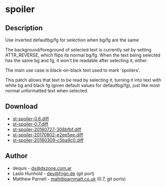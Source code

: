 spoiler
=======

Description
-----------
Use inverted defaultbg/fg for selection when bg/fg are the same

The background/foreground of selected text is currently set by setting
ATTR\_REVERSE, which flips its normal bg/fg. When the text being selected has
the same bg and fg, it won't be readable after selecting it, either.

The main use case is black-on-black text used to mark 'spoilers'.

This patch allows that text to be read by selecting it, turning it into text
with white bg and black fg (given default values for defaultbg/fg), just like
most normal unformatted text when selected.

Download
--------
* [st-spoiler-0.6.diff](st-spoiler-0.6.diff)
* [st-spoiler-0.7.diff](st-spoiler-0.7.diff)
* [st-spoiler-20160727-308bfbf.diff](st-spoiler-20160727-308bfbf.diff)
* [st-spoiler-20170802-e2ee5ee.diff](st-spoiler-20170802-e2ee5ee.diff)
* [st-spoiler-20180309-c5ba9c0.diff](st-spoiler-20180309-c5ba9c0.diff)

Author
------
* dequis - <dx@dxzone.com.ar>
* Laslo Hunhold - <dev@frign.de> (git port)
* Matthew Parnell - <matt@parnmatt.co.uk> (0.7, git ports)
